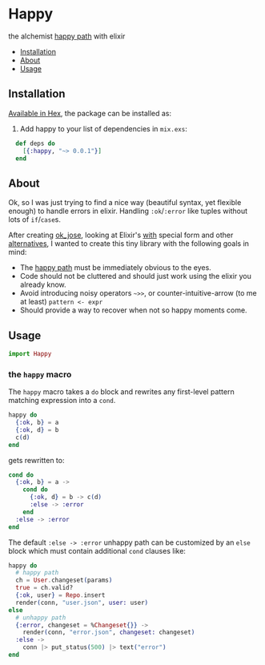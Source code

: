 # Happy

the alchemist [happy path](https://en.wikipedia.org/wiki/Happy_path) with elixir

- [Installation](#installation)
- [About](#about)
- [Usage](#usage)

## Installation

[Available in Hex](https://hex.pm/packages/happy), the package can be installed as:

  1. Add happy to your list of dependencies in `mix.exs`:

```elixir
  def deps do
    [{:happy, "~> 0.0.1"}]
  end
```

## About

Ok, so I was just trying to find a nice way (beautiful syntax, yet flexible enough) to handle
errors in elixir. Handling `:ok`/`:error` like tuples without lots of `if`/`case`s.

After creating [ok_jose](https://github.com/vic/ok_jose), looking at Elixir's [with](http://elixir-lang.org/docs/stable/elixir/Kernel.SpecialForms.html#with/1) special form and other
[alternatives](https://github.com/ruby2elixir/plumber_girl), I wanted to create this tiny library with the
following goals in mind:

- The [happy path](https://en.wikipedia.org/wiki/Happy_path) must be immediately obvious to the eyes.
- Code should not be cluttered and should just work using the elixir you already know.
- Avoid introducing noisy operators `~>>`, or counter-intuitive-arrow (to me at least) `pattern <- expr`
- Should provide a way to recover when not so happy moments come.

## Usage

```elixir
import Happy
```

### the `happy` macro

The `happy` macro takes a `do` block and rewrites any first-level pattern matching expression into a `cond`.

```elixir
happy do
  {:ok, b} = a
  {:ok, d} = b
  c(d)
end
```

gets rewritten to:

```elixir
cond do
  {:ok, b} = a ->
    cond do
      {:ok, d} = b -> c(d)
      :else -> :error
    end
  :else -> :error
end
```

The default `:else -> :error` unhappy path can be customized
by an `else` block which must contain additional `cond` clauses like:

```elixir
happy do
  # happy path
  ch = User.changeset(params)
  true = ch.valid?
  {:ok, user} = Repo.insert
  render(conn, "user.json", user: user)
else
  # unhappy path
  {:error, changeset = %Changeset{}} ->
    render(conn, "error.json", changeset: changeset)
  :else ->
    conn |> put_status(500) |> text("error")
end
```


